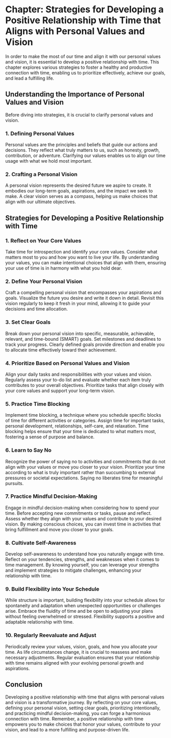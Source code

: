 Chapter: Strategies for Developing a Positive Relationship with Time that Aligns with Personal Values and Vision
================================================================================================================

In order to make the most of our time and align it with our personal values and vision, it is essential to develop a positive relationship with time. This chapter explores various strategies to foster a healthy and productive connection with time, enabling us to prioritize effectively, achieve our goals, and lead a fulfilling life.

**Understanding the Importance of Personal Values and Vision**
--------------------------------------------------------------

Before diving into strategies, it is crucial to clarify personal values and vision.

### **1. Defining Personal Values**

Personal values are the principles and beliefs that guide our actions and decisions. They reflect what truly matters to us, such as honesty, growth, contribution, or adventure. Clarifying our values enables us to align our time usage with what we hold most important.

### **2. Crafting a Personal Vision**

A personal vision represents the desired future we aspire to create. It embodies our long-term goals, aspirations, and the impact we seek to make. A clear vision serves as a compass, helping us make choices that align with our ultimate objectives.

**Strategies for Developing a Positive Relationship with Time**
---------------------------------------------------------------

### **1. Reflect on Your Core Values**

Take time for introspection and identify your core values. Consider what matters most to you and how you want to live your life. By understanding your values, you can make intentional choices that align with them, ensuring your use of time is in harmony with what you hold dear.

### **2. Define Your Personal Vision**

Craft a compelling personal vision that encompasses your aspirations and goals. Visualize the future you desire and write it down in detail. Revisit this vision regularly to keep it fresh in your mind, allowing it to guide your decisions and time allocation.

### **3. Set Clear Goals**

Break down your personal vision into specific, measurable, achievable, relevant, and time-bound (SMART) goals. Set milestones and deadlines to track your progress. Clearly defined goals provide direction and enable you to allocate time effectively toward their achievement.

### **4. Prioritize Based on Personal Values and Vision**

Align your daily tasks and responsibilities with your values and vision. Regularly assess your to-do list and evaluate whether each item truly contributes to your overall objectives. Prioritize tasks that align closely with your core values and support your long-term vision.

### **5. Practice Time Blocking**

Implement time blocking, a technique where you schedule specific blocks of time for different activities or categories. Assign time for important tasks, personal development, relationships, self-care, and relaxation. Time blocking helps ensure that your time is dedicated to what matters most, fostering a sense of purpose and balance.

### **6. Learn to Say No**

Recognize the power of saying no to activities and commitments that do not align with your values or move you closer to your vision. Prioritize your time according to what is truly important rather than succumbing to external pressures or societal expectations. Saying no liberates time for meaningful pursuits.

### **7. Practice Mindful Decision-Making**

Engage in mindful decision-making when considering how to spend your time. Before accepting new commitments or tasks, pause and reflect. Assess whether they align with your values and contribute to your desired vision. By making conscious choices, you can invest time in activities that bring fulfillment and move you closer to your goals.

### **8. Cultivate Self-Awareness**

Develop self-awareness to understand how you naturally engage with time. Reflect on your tendencies, strengths, and weaknesses when it comes to time management. By knowing yourself, you can leverage your strengths and implement strategies to mitigate challenges, enhancing your relationship with time.

### **9. Build Flexibility into Your Schedule**

While structure is important, building flexibility into your schedule allows for spontaneity and adaptation when unexpected opportunities or challenges arise. Embrace the fluidity of time and be open to adjusting your plans without feeling overwhelmed or stressed. Flexibility supports a positive and adaptable relationship with time.

### **10. Regularly Reevaluate and Adjust**

Periodically review your values, vision, goals, and how you allocate your time. As life circumstances change, it is crucial to reassess and make necessary adjustments. Regular evaluation ensures that your relationship with time remains aligned with your evolving personal growth and aspirations.

**Conclusion**
--------------

Developing a positive relationship with time that aligns with personal values and vision is a transformative journey. By reflecting on your core values, defining your personal vision, setting clear goals, prioritizing intentionally, and practicing mindful decision-making, you can forge a harmonious connection with time. Remember, a positive relationship with time empowers you to make choices that honor your values, contribute to your vision, and lead to a more fulfilling and purpose-driven life.
